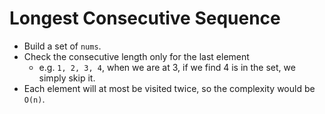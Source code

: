 # Longest Consecutive Sequence

* Build a set of `nums`.
* Check the consecutive length only for the last element
  * e.g. `1, 2, 3, 4`, when we are at 3, if we find 4
    is in the set, we simply skip it.
* Each element will at most be visited twice, so
  the complexity would be `O(n)`.
